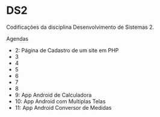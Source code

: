 # DS2
Codificações da disciplina Desenvolvimento de Sistemas 2.

Agendas
- 2: Página de Cadastro de um site em PHP
- 3
- 4
- 5
- 6
- 7
- 8
- 9: App Android de Calculadora 
- 10: App Android com Multiplas Telas
- 11: App Android Conversor de Medidas
